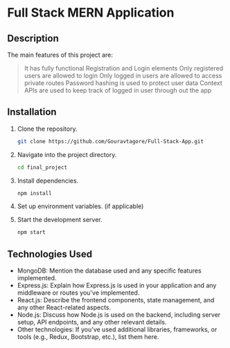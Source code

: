 # Full Stack MERN Application

## Description

The main features of this project are:
>It has fully functional Registration and Login elements
>Only registered users are allowed to login
>Only logged in users are allowed to access private routes
>Password hashing is used to protect user data
>Context APIs are used to keep track of logged in user through out the app

## Installation

1. Clone the repository.
   ```bash
   git clone https://github.com/Gouravtagore/Full-Stack-App.git
   ```

2. Navigate into the project directory.
   ```bash
   cd final_project
   ```

3. Install dependencies.
   ```bash
   npm install
   ```

4. Set up environment variables. (if applicable)

5. Start the development server.
   ```bash
   npm start
   ```

## Technologies Used

- MongoDB: Mention the database used and any specific features implemented.
- Express.js: Explain how Express.js is used in your application and any middleware or routes you've implemented.
- React.js: Describe the frontend components, state management, and any other React-related aspects.
- Node.js: Discuss how Node.js is used on the backend, including server setup, API endpoints, and any other relevant details.
- Other technologies: If you've used additional libraries, frameworks, or tools (e.g., Redux, Bootstrap, etc.), list them here.
